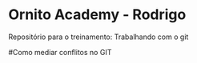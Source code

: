 # Ornito Academy - Rodrigo
Repositório para o treinamento: Trabalhando com o git

#Como mediar conflitos no GIT